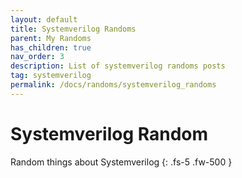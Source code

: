 ```yaml
---
layout: default
title: Systemverilog Randoms
parent: My Randoms
has_children: true
nav_order: 3
description: List of systemverilog randoms posts
tag: systemverilog
permalink: /docs/randoms/systemverilog_randoms
---
```


# Systemverilog Random
Random things about Systemverilog
{: .fs-5 .fw-500 }

